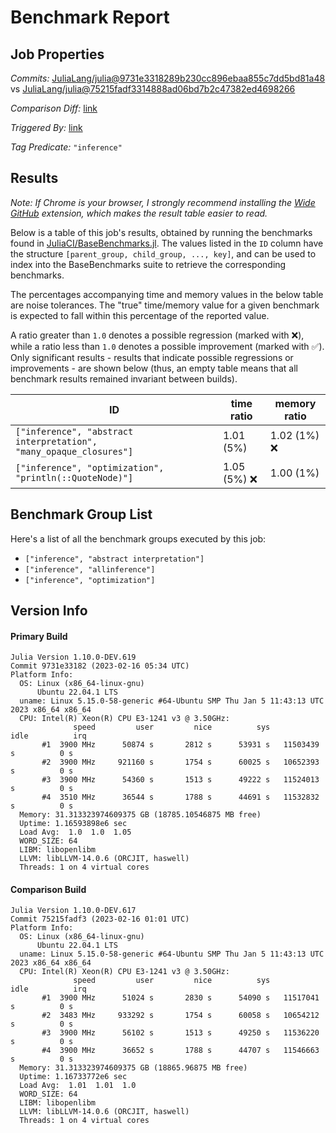 # Benchmark Report

## Job Properties

*Commits:* [JuliaLang/julia@9731e3318289b230cc896ebaa855c7dd5bd81a48](https://github.com/JuliaLang/julia/commit/9731e3318289b230cc896ebaa855c7dd5bd81a48) vs [JuliaLang/julia@75215fadf3314888ad06bd7b2c47382ed4698266](https://github.com/JuliaLang/julia/commit/75215fadf3314888ad06bd7b2c47382ed4698266)

*Comparison Diff:* [link](https://github.com/JuliaLang/julia/compare/75215fadf3314888ad06bd7b2c47382ed4698266..9731e3318289b230cc896ebaa855c7dd5bd81a48)

*Triggered By:* [link](https://github.com/JuliaLang/julia/pull/48684#issuecomment-1432546430)

*Tag Predicate:* `"inference"`

## Results

*Note: If Chrome is your browser, I strongly recommend installing the [Wide GitHub](https://chrome.google.com/webstore/detail/wide-github/kaalofacklcidaampbokdplbklpeldpj?hl=en)
extension, which makes the result table easier to read.*

Below is a table of this job's results, obtained by running the benchmarks found in
[JuliaCI/BaseBenchmarks.jl](https://github.com/JuliaCI/BaseBenchmarks.jl). The values
listed in the `ID` column have the structure `[parent_group, child_group, ..., key]`,
and can be used to index into the BaseBenchmarks suite to retrieve the corresponding
benchmarks.

The percentages accompanying time and memory values in the below table are noise tolerances. The "true"
time/memory value for a given benchmark is expected to fall within this percentage of the reported value.

A ratio greater than `1.0` denotes a possible regression (marked with :x:), while a ratio less
than `1.0` denotes a possible improvement (marked with :white_check_mark:). Only significant results - results
that indicate possible regressions or improvements - are shown below (thus, an empty table means that all
benchmark results remained invariant between builds).

| ID | time ratio | memory ratio |
|----|------------|--------------|
| `["inference", "abstract interpretation", "many_opaque_closures"]` | 1.01 (5%)  | 1.02 (1%) :x: |
| `["inference", "optimization", "println(::QuoteNode)"]` | 1.05 (5%) :x: | 1.00 (1%)  |

## Benchmark Group List

Here's a list of all the benchmark groups executed by this job:

- `["inference", "abstract interpretation"]`
- `["inference", "allinference"]`
- `["inference", "optimization"]`

## Version Info

#### Primary Build

```
Julia Version 1.10.0-DEV.619
Commit 9731e33182 (2023-02-16 05:34 UTC)
Platform Info:
  OS: Linux (x86_64-linux-gnu)
      Ubuntu 22.04.1 LTS
  uname: Linux 5.15.0-58-generic #64-Ubuntu SMP Thu Jan 5 11:43:13 UTC 2023 x86_64 x86_64
  CPU: Intel(R) Xeon(R) CPU E3-1241 v3 @ 3.50GHz: 
              speed         user         nice          sys         idle          irq
       #1  3900 MHz      50874 s       2812 s      53931 s   11503439 s          0 s
       #2  3900 MHz     921160 s       1754 s      60025 s   10652393 s          0 s
       #3  3900 MHz      54360 s       1513 s      49222 s   11524013 s          0 s
       #4  3510 MHz      36544 s       1788 s      44691 s   11532832 s          0 s
  Memory: 31.313323974609375 GB (18785.10546875 MB free)
  Uptime: 1.16593898e6 sec
  Load Avg:  1.0  1.0  1.05
  WORD_SIZE: 64
  LIBM: libopenlibm
  LLVM: libLLVM-14.0.6 (ORCJIT, haswell)
  Threads: 1 on 4 virtual cores

```

#### Comparison Build

```
Julia Version 1.10.0-DEV.617
Commit 75215fadf3 (2023-02-16 01:01 UTC)
Platform Info:
  OS: Linux (x86_64-linux-gnu)
      Ubuntu 22.04.1 LTS
  uname: Linux 5.15.0-58-generic #64-Ubuntu SMP Thu Jan 5 11:43:13 UTC 2023 x86_64 x86_64
  CPU: Intel(R) Xeon(R) CPU E3-1241 v3 @ 3.50GHz: 
              speed         user         nice          sys         idle          irq
       #1  3900 MHz      51024 s       2830 s      54090 s   11517041 s          0 s
       #2  3483 MHz     933292 s       1754 s      60058 s   10654212 s          0 s
       #3  3900 MHz      56102 s       1513 s      49250 s   11536220 s          0 s
       #4  3900 MHz      36652 s       1788 s      44707 s   11546663 s          0 s
  Memory: 31.313323974609375 GB (18865.96875 MB free)
  Uptime: 1.16733772e6 sec
  Load Avg:  1.01  1.01  1.0
  WORD_SIZE: 64
  LIBM: libopenlibm
  LLVM: libLLVM-14.0.6 (ORCJIT, haswell)
  Threads: 1 on 4 virtual cores

```
